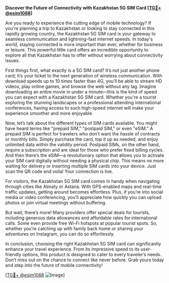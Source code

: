 **Discover the Future of Connectivity with Kazakhstan 5G SIM Card [[TG💪+ @esim1088](https://t.me/s/esim1088)]**

Are you ready to experience the cutting edge of mobile technology? If you're planning a trip to Kazakhstan or looking to stay connected in this rapidly growing country, the Kazakhstan 5G SIM card is your gateway to seamless communication and lightning-fast internet speeds. In today's world, staying connected is more important than ever, whether for business or leisure. This powerful little card offers an incredible opportunity to explore all that Kazakhstan has to offer without worrying about connectivity issues.

First things first, what exactly is a 5G SIM card? It’s not just another phone card; it’s your ticket to the next generation of wireless communication. With download speeds up to 10 times faster than 4G, you’ll be able to stream HD videos, play online games, and browse the web without any lag. Imagine downloading an entire movie in under a minute—this is the kind of speed you can expect with a Kazakhstan 5G SIM card. Whether you're a tourist exploring the stunning landscapes or a professional attending international conferences, having access to such high-speed internet will make your experience smoother and more enjoyable.

Now, let’s talk about the different types of SIM cards available. You might have heard terms like "prepaid SIM," "postpaid SIM," or even "eSIM." A prepaid SIM is perfect for travelers who don’t want the hassle of contracts or monthly bills. Simply purchase the card, top it up as needed, and enjoy unlimited data within the validity period. Postpaid SIMs, on the other hand, require a subscription and are ideal for those who prefer fixed billing cycles. And then there’s the eSIM—a revolutionary option that allows you to activate your SIM card digitally without needing a physical chip. This means no more waiting for delivery or inserting multiple SIM cards into your device. Just scan the QR code and voila! Your connection is live.

For visitors, the Kazakhstan 5G SIM card comes in handy when navigating through cities like Almaty or Astana. With GPS-enabled maps and real-time traffic updates, getting around becomes effortless. Plus, if you’re into social media or video conferencing, you’ll appreciate how quickly you can upload photos or join virtual meetings without buffering.

But wait, there’s more! Many providers offer special deals for tourists, including generous data allowances and affordable rates for international calls. Some even provide free Wi-Fi hotspots at popular tourist spots. So, whether you’re catching up with family back home or sharing your adventures on Instagram, you can do so effortlessly.

In conclusion, choosing the right Kazakhstan 5G SIM card can significantly enhance your travel experience. From its impressive speed to its user-friendly options, this product is designed to cater to every traveler’s needs. Don’t miss out on the chance to connect like never before. Grab yours today and step into the future of mobile connectivity!

[[TG💪+ @esim1088](https://t.me/s/esim1088) ![Image](https://i.postimg.cc/Y0z9fWf4/image.png)]